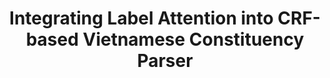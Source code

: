 ---
title: "Integrating Label Attention into CRF-based Vietnamese Constituency Parser"
collection: publications
permalink: /publication/parsing
venue: 'Proceedings of the 36th Pacific Asia Conference on Language, Information and Computation'
year: 2022
award: 
authors: 'Duy Vu-Tran,<b>Phu-Thinh Pham</b>, Duc Do, An-Vinh Luong, Dinh Dien'
paper: "https://aclanthology.org/2022.paclic-1.1.pdf"
code: 
blog: 
slide: 
talk: 
---